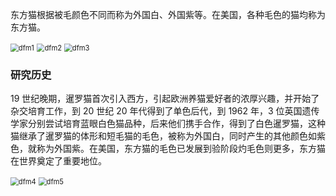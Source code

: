 东方猫根据被毛颜色不同而称为外国白、外国紫等。在美国，各种毛色的猫均称为东方猫。

<img src="https://cdn.jsdelivr.net/gh/six3git/six3git.github.com/images/dfm1.jpg" alt="dfm1" style="zoom:80%;" />

<img src="https://cdn.jsdelivr.net/gh/six3git/six3git.github.com/images/dfm2.jpg" alt="dfm2" style="zoom:80%;" />

<img src="https://cdn.jsdelivr.net/gh/six3git/six3git.github.com/images/dfm3.jpg" alt="dfm3" style="zoom:80%;" />

### 研究历史

19 世纪晚期，暹罗猫首次引入西方，引起欧洲养猫爱好者的浓厚兴趣，并开始了杂交培育工作，到 20 世纪 20 年代得到了单色后代，到 1962 年，3 位英国遗传学家分别尝试培育蓝眼白色猫品种，后来他们携手合作，得到了白色暹罗猫，这种猫继承了暹罗猫的体形和短毛猫的毛色，被称为外国白，同时产生的其他颜色如紫色，就称为外国紫。在美国，东方猫的毛色已发展到验阶段灼毛色则更多，东方猫在世界奠定了重要地位。

<img src="https://cdn.jsdelivr.net/gh/six3git/six3git.github.com/images/dfm4.jpg" alt="dfm4" style="zoom:80%;" />

<img src="https://cdn.jsdelivr.net/gh/six3git/six3git.github.com/images/dfm5.jpg" alt="dfm5" style="zoom:80%;" />

